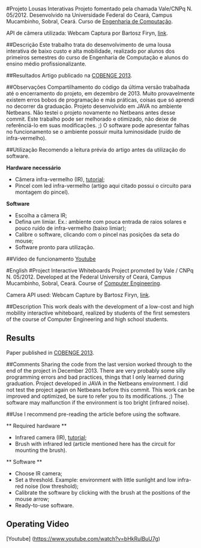 #Projeto Lousas Interativas
Projeto fomentado pela chamada Vale/CNPq N. 05/2012.
Desenvolvido na Universidade Federal do Ceará, Campus Mucambinho, Sobral, Ceará.
Curso de [Engenharia de Computação](http://www.ec.ufc.br).

API de câmera utilizada: Webcam Captura por Bartosz Firyn, [link](https://github.com/sarxos/webcam-capture).

##Descrição
Este trabalho trata do desenvolvimento de uma lousa interativa de baixo custo e alta mobilidade, realizado por alunos dos primeiros semestres do curso de Engenharia de Computação e alunos do ensino médio profissionalizante.

##Resultados
Artigo publicado na [COBENGE 2013](http://www.fadep.br/engenharia-eletrica/congresso/pdf/118518_1.pdf).

##Observações
Compartilhamento do código da última versão trabalhada até o encerramento do projeto, em dezembro de 2013. Muito provavelmente existem erros bobos de programação e más práticas, coisas que só aprendi no decorrer da graduação.
Projeto desenvolvido em JAVA no ambiente Netbeans.
Não testei o projeto novamente no Netbeans antes desse commit.
Este trabalho pode ser melhorado e otimizado, não deixe de referênciá-lo em suas modificações. ;)
O software pode apresentar falhas no funcionamento se o ambiente possuir muita luminosidade (ruído de infra-vermelho).

##Utilização
Recomendo a leitura prévia do artigo antes da utilização do software.

**Hardware necessário**
- Câmera infra-vermelho (IR), [tutorial](http://www.gersondiesel.com.br/2010/02/16/transformando-uma-webcam-em-uma-camera-infra-vermelho/);
- Pincel com led infra-vermelho (artigo aqui citado possui o circuito para montagem do pincel).

**Software**
- Escolha a câmera IR;
- Defina um limiar. Ex.: ambiente com pouca entrada de raios solares e pouco ruído de infra-vermelho (baixo limiar);
- Calibre o software, clicando com o pincel nas posições da seta do mouse;
- Software pronto para utilização.

##Vídeo de funcionamento
[Youtube](https://www.youtube.com/watch?v=bHkRulBuU7g)

#English
#Project Interactive Whiteboards
Project promoted by Vale / CNPq N. 05/2012.
Developed at the Federal University of Ceará, Campus Mucambinho, Sobral, Ceará.
Course of [Computer Engineering](http://www.ec.ufc.br).

Camera API used: Webcam Capture by Bartosz Firyn, [link](https://github.com/sarxos/webcam-capture).

##Description
This work deals with the development of a low-cost and high mobility interactive whiteboard, realized by students of the first semesters of the course of Computer Engineering and high school students.

## Results
Paper published in [COBENGE 2013](http://www.fadep.br/engenharia-eletrica/congresso/pdf/118518_1.pdf).

##Comments
Sharing the code from the last version worked through to the end of the project in December 2013. There are very probably some silly programming errors and bad practices, things that I only learned during graduation.
Project developed in JAVA in the Netbeans environment.
I did not test the project again on Netbeans before this commit.
This work can be improved and optimized, be sure to refer you to its modifications. ;)
The software may malfunction if the environment is too bright (infrared noise).

##Use
I recommend pre-reading the article before using the software.

** Required hardware **
- Infrared camera (IR), [tutorial](http://www.gersondiesel.com.br/2010/02/16/transformando-uma-webcam-em-umacamera-infra-vermelho/);
- Brush with infrared led (article mentioned here has the circuit for mounting the brush).

** Software **
- Choose IR camera;
- Set a threshold. Example: environment with little sunlight and low infra-red noise (low threshold);
- Calibrate the software by clicking with the brush at the positions of the mouse arrow;
- Ready-to-use software.

## Operating Video
[Youtube] (https://www.youtube.com/watch?v=bHkRulBuU7g)
